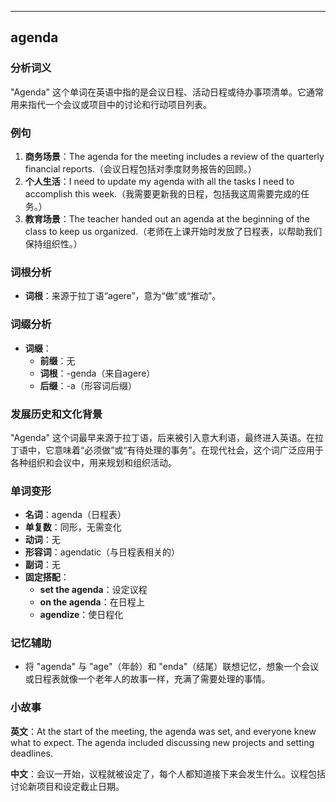 
---------------
## agenda
### 分析词义
"Agenda" 这个单词在英语中指的是会议日程、活动日程或待办事项清单。它通常用来指代一个会议或项目中的讨论和行动项目列表。

### 例句
1. **商务场景**：The agenda for the meeting includes a review of the quarterly financial reports.（会议日程包括对季度财务报告的回顾。）
2. **个人生活**：I need to update my agenda with all the tasks I need to accomplish this week.（我需要更新我的日程，包括我这周需要完成的任务。）
3. **教育场景**：The teacher handed out an agenda at the beginning of the class to keep us organized.（老师在上课开始时发放了日程表，以帮助我们保持组织性。）

### 词根分析
- **词根**：来源于拉丁语“agere”，意为“做”或“推动”。

### 词缀分析
- **词缀**：
  - **前缀**：无
  - **词根**：-genda（来自agere）
  - **后缀**：-a（形容词后缀）

### 发展历史和文化背景
"Agenda" 这个词最早来源于拉丁语，后来被引入意大利语，最终进入英语。在拉丁语中，它意味着“必须做”或“有待处理的事务”。在现代社会，这个词广泛应用于各种组织和会议中，用来规划和组织活动。

### 单词变形
- **名词**：agenda（日程表）
- **单复数**：同形，无需变化
- **动词**：无
- **形容词**：agendatic（与日程表相关的）
- **副词**：无
- **固定搭配**：
  - **set the agenda**：设定议程
  - **on the agenda**：在日程上
  - **agendize**：使日程化

### 记忆辅助
- 将 "agenda" 与 "age"（年龄）和 "enda"（结尾）联想记忆，想象一个会议或日程表就像一个老年人的故事一样，充满了需要处理的事情。

### 小故事
**英文**：At the start of the meeting, the agenda was set, and everyone knew what to expect. The agenda included discussing new projects and setting deadlines. 

**中文**：会议一开始，议程就被设定了，每个人都知道接下来会发生什么。议程包括讨论新项目和设定截止日期。

